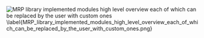 ![MRP library implemented modules high level overview each of which can be replaced by the user with custom ones \label{MRP_library_implemented_modules_high_level_overview_each_of_which_can_be_replaced_by_the_user_with_custom_ones.png}](./generated_images/border_MRP_library_implemented_modules_high_level_overview_each_of_which_can_be_replaced_by_the_user_with_custom_ones.png)

